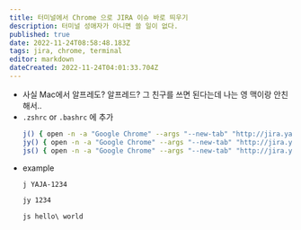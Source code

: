 ```yaml
---
title: 터미널에서 Chrome 으로 JIRA 이슈 바로 띄우기
description: 터미널 성애자가 아니면 쓸 일이 없다.
published: true
date: 2022-11-24T08:58:48.183Z
tags: jira, chrome, terminal
editor: markdown
dateCreated: 2022-11-24T04:01:33.704Z
---
```


- 사실 Mac에서 알프레도? 알프레드? 그 친구를 쓰면 된다는데 나는 영 맥이랑 안친해서..
- `.zshrc` or `.bashrc` 에 추가
  ```bash
  j() { open -n -a "Google Chrome" --args "--new-tab" "http://jira.yanolja.in/browse/$1" }
  jy() { open -n -a "Google Chrome" --args "--new-tab" "http://jira.yanolja.in/browse/YAJA-$1" }
  js() { open -n -a "Google Chrome" --args "--new-tab" "http://jira.yanolja.in/issues/?jql=text%20~%20\"$@\"" }
  ``` 
- example
  ```bash
  j YAJA-1234
  ```
  ```bash
  jy 1234
  ```
  ```
  js hello\ world
  ```